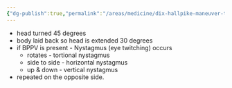 ```yaml
---
{"dg-publish":true,"permalink":"/areas/medicine/dix-hallpike-maneuver-to-diagnose-bppv-dizziness/","created":"2025-02-26T13:25:00.165+08:00","updated":"2025-03-25T19:13:00.493+08:00"}
---
```



- head turned 45 degrees
- body laid back so head is extended 30 degrees
- if BPPV is present - Nystagmus (eye twitching) occurs
	- rotates - tortional nystagmus
	- side to side - horizontal nystagmus
	- up & down - vertical nystagmus
- repeated on the opposite side.


